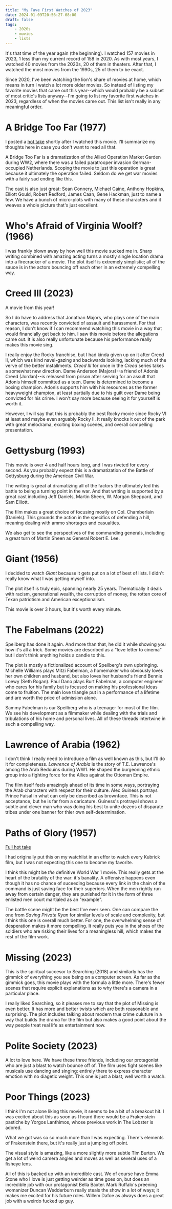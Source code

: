 ```yaml
---
title: "My Fave First Watches of 2023"
date: 2024-01-09T20:56:27-08:00
draft: false
tags:
    - 2020s
    - movies
    - lists
---
```


It's that time of the year again (the beginning).
I watched 157 movies in 2023, 1 less than my current record of 158 in 2020.
As with most years, I watched 40 movies from the 2020s, 20 of them in theaters.
After that, I watched the most movies from the 1990s, 25 of them to be exact.

Since 2020, I've been watching the lion's share of movies at home, which means in turn I watch a lot more older movies.
So instead of listing my favorite movies that came out this year--which would probably be a subset of most critic's lists anyway--I'm going to list my favorite first watches in 2023, regardless of when the movies came out.
This list isn't really in any meaningful order.

# A Bridge Too Far (1977)

I posted a [hot take](https://breetz.zone/blog/posts/hot-takes-a-brigde-too-far-1977/) shortly after I watched this movie.
I'll summarize my thoughts here in case you don't want to read all that.

A Bridge Too Far is a dramatization of the Allied Operation Market Garden during WW2, where there was a failed paratrooper invasion German-occupied Netherlands.
Scoping the movie to just this operation is great because it ultimately the operation failed.
Seldom do we get war movies with a fairly sad ending like this.

The cast is also just great: Sean Connery, Michael Caine, Anthony Hopkins, Elliott Gould, Robert Redford, James Caan, Gene Hackman, just to name a few.
We have a bunch of micro-plots with many of these characters and it weaves a whole picture that's just excellent.

# Who's Afraid of Virginia Woolf? (1966)

I was frankly blown away by how well this movie sucked me in.
Sharp writing combined with amazing acting turns a mostly single location drama into a firecracker of a movie.
The plot itself is extremely simplistic; all of the sauce is in the actors bouncing off each other in an extremely compelling way.

# Creed III (2023)

A movie from this year!

So I do have to address that Jonathan Majors, who plays one of the main characters, was recently convicted of assault and harassment.
For that reason, I don't know if I can recommend watching this movie in a way that would financially get back to him.
I saw this movie before the allegations came out.
It is also really unfortunate because his performance really makes this movie sing.

I really enjoy the Rocky franchise, but I had kinda given up on it after Creed II, which was kind navel-gazing and backwards looking, lacking much of the verve of the better installments.
_Creed III_ for once in the _Creed_ series takes a somewhat new direction.
Dame Anderson (Majors)--a friend of Adonis Creed (Jordan)--is released from prison after serving for an assult that Adonis himself committed as a teen.
Dame is determined to become a boxing champion.
Adonis supports him with his resources as the former heavyweight champion, at least partially due to his guilt over Dame being convicted for his crime.
I won't say more because seeing it for yourself is worth it.

However, I will say that this is probably the best Rocky movie since Rocky VI at least and maybe even arguably Rocky II.
It really knocks it out of the park with great melodrama, exciting boxing scenes, and overall compelling presentation.

# Gettysburg (1993)

This movie is over 4 and half hours long, and I was riveted for every second.
As you probably expect this is a dramatization of the Battle of Gettysburg during the American Civil War.

The writing is great at dramatizing all of the factors the ultimately led this battle to being a turning point in the war.
And that writing is supported by a great cast including Jeff Daniels, Martin Sheen, W. Morgan Sheppard, and Sam Elliott.

The film makes a great choice of focusing mostly on Col. Chamberlain (Daniels).
This grounds the action in the specifics of defending a hill, meaning dealing with ammo shortages and casualties.

We also get to see the perspectives of the commanding generals, including a great turn of Martin Sheen as General Robert E. Lee.

# Giant (1956)

I decided to watch _Giant_ because it gets put on a lot of best of lists.
I didn't really know what I was getting myself into.

The plot itself is truly epic, spanning nearly 25 years.
Thematically it deals with racism, generational wealth, the corruption of money, the rotten core of Texan patriotism and American exceptionalism.

This movie is over 3 hours, but it's worth every minute.

# The Fabelmans (2022)

Speilberg has done it again.
And more than that, he did it while showing you how it's all a trick.
Some movies are described as a "love letter to cinema" but I don't think anything holds a candle to this.

The plot is mostly a fictionalized account of Speilberg's own upbringing.
Michelle Williams plays Mitzi Fabelman, a homemaker who obviously loves her own children and husband, but also loves her husband's friend Bennie Loewy (Seth Rogan).
Paul Dano plays Burt Fabelman, a computer engineer who cares for his family but is focused on making his professional ideas come to fruition.
The main love triangle put in a performance of a lifetime and are worth the price of admission alone.

Sammy Fabelman is our Speilberg who is a teenager for most of the film.
We see his development as a filmmaker while dealing with the trials and tribulations of his home and personal lives.
All of these threads intertwine in such a compelling way.

# Lawrence of Arabia (1962)

I don't think I really need to introduce a film as well known as this, but I'll do it for completeness.
_Lawrence of Arabia_ is the story of T.E. Lawrence's among the Arab Bedouins during WW1.
He shaped the burgeoning ethnic group into a fighting force for the Allies against the Ottoman Empire.

The film itself feels amazingly ahead of its time in some ways, portraying the Arab characters with respect for their culture.
Alec Guiness portrays Prince Faisal in what can only be described as brownface.
This is not acceptance, but he is far from a caricature.
Guiness's protrayal shows a subtle and clever man who was doing his best to unite dozens of disparate tribes under one banner for thier own self-determination.

# Paths of Glory (1957)

[Full hot take](https://breetz.zone/blog/posts/hot-takes-paths-of-glory-1957/)

I had originally put this on my watchlist in an effor to watch every Kubrick film, but I was not expecting this one to become my favorite.

I think this might be _the_ definitive World War 1 movie.
This really gets at the heart of the brutality of the war: it's banality.
A offensive happens even though it has no chance of suceeding because every link in the chain of the command is just saving face for their superiors.
When the men rightly run away from certain danger, they are punished for it in the form of three enlisted men court martialed as an "example".

The battle scene might be the best I've ever seen.
One can compare the one from _Saving Private Ryan_ for similar levels of scale and complexity, but I think this one is overall much better.
For one, the overwhelming sense of desperation makes it more compelling.
It really puts you in the shoes of the soldiers who are risking their lives for a meaningless hill, which makes the rest of the film work.

# Missing (2023)

This is the spiritual succesor to Searching (2018) and similarly has the gimmick of everything you see being on a computer screen.
As far as the gimmick goes, this movie plays with the formula a little more.
There's fewer scenes that require explicit explanations as to why there's a camera in a particular place.

I really liked Searching, so it pleases me to say that the plot of Missing is even better.
It has more and better twists which are both reasonable and surprising.
The plot includes talking about modern true crime culuture in a way that builds the drama for the film but also makes a good point about the way people treat real life as entertainment now.

# Polite Society (2023)

A lot to love here.
We have these three friends, including our protagonist who are just a blast to watch bounce off of.
The film uses fight scenes like musicals use dancing and singing: entirely there to express character emotion with no diagetic weight.
This one is just a blast, well worth a watch.

# Poor Things (2023)

I think I'm not alone liking this movie, it seems to be a bit of a breakout hit.
I was excited about this as soon as I heard there would be a Frakenstein pastiche by Yorgos Lanthimos, whose previous work in The Lobster is adored.

What we got was so so much more than I was expecting.
There's elements of Frakenstein there, but it's really just a jumping off point.

The visual style is amazing, like a more slightly more subtle Tim Burton.
We get a lot of weird camera angles and moves as well as several uses of a fisheye lens.

All of this is backed up with an incredible cast.
We of course have Emma Stone who I love is just getting weirder as time goes on, but does an incredible job with our protagonist Bella Baxter.
Mark Ruffalo's preening womanizer Duncan Wedderburn really steals the show in a lot of ways; it makes me excited for his future roles.
Willem Dafoe as always does a great job with a weirdo fucked up guy.
